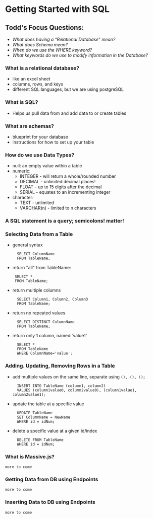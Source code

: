 # Getting Started with SQL

## Todd's Focus Questions:
- _What does having a “Relational Database” mean?_
- _What does Schema mean?_
- _When do we use the WHERE keyword?_
- _What keywords do we use to modify information in the Database?_

### What is a relational database?
- like an excel sheet
- columns, rows, and keys
- different SQL languages, but we are using postgreSQL

### What is SQL?
- Helps us pull data from and add data to or create tables

### What are schemas?
- blueprint for your database
- instructions for how to set up your table

### How do we use Data Types?
- null: an empty value within a table
- numeric:
    - INTEGER - will return a whole/rounded number
    - DECIMAL - unlimited decimal places!
    - FLOAT - up to 15 digits after the decimal
    - SERIAL - equates to an incrementing integer 
- character:
    - TEXT - unlimited
    - VARCHAR(n) - limited to n characters 

### A SQL statement is a query; semicolons! matter! 

### Selecting Data from a Table
- general syntax

        SELECT ColumnName
        FROM TableName;

 - return "all" from TableName:

        SELECT *
        FROM TableName;

- return multiple columns 

        SELECT Column1, Column2, Column3
        FROM TableName;

- return no repeated values 

        SELECT DISTINCT ColumnName
        FROM TableName;

- return only 1 column, named 'value1'

        SELECT *
        FROM TableName
        WHERE ColumnName='value';

### Adding. Updating, Removing Rows in a Table 
- add multiple values on the same line, separate using `(), (), ();`

        INSERT INTO TableName (column1, column2)
        VALUES (column1value0, column2value0), (column1value1, column2value1);

- update the table at a specific value 

        UPDATE TableName 
        SET ColumnName = NewName
        WHERE id = idNum;

- delete a specific value at a given id/index 

        DELETE FROM TableName
        WHERE id = idNum;

### What is Massive.js?
`more to come`

### Getting Data from DB using Endpoints 
`more to come`

### Inserting Data to DB using Endpoints 
`more to come`